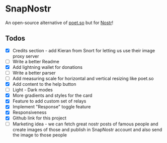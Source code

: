 # SnapNostr
An open-source alternative of [poet.so](https://poet.so) but for [Nostr](https://nostr.com/)!

## Todos
- [x] Credits section - add Kieran from Snort for letting us use their image proxy server
- [ ] Write a better Readme
- [x] Add lightning wallet for donations
- [ ] Write a better parser
- [ ] Add measuring scale for horizontal and vertical resizing like poet.so
- [x] Add content to the help button
- [ ] Light - Dark modes
- [x] More gradients and styles for the card
- [x] Feature to add custom set of relays
- [x] Implement "Response" toggle feature
- [x] Responsiveness
- [x] Github link for this project
- [ ] Marketing idea - we can fetch great nostr posts of famous people and create images of those and publish in SnapNostr account and also send the image to those people